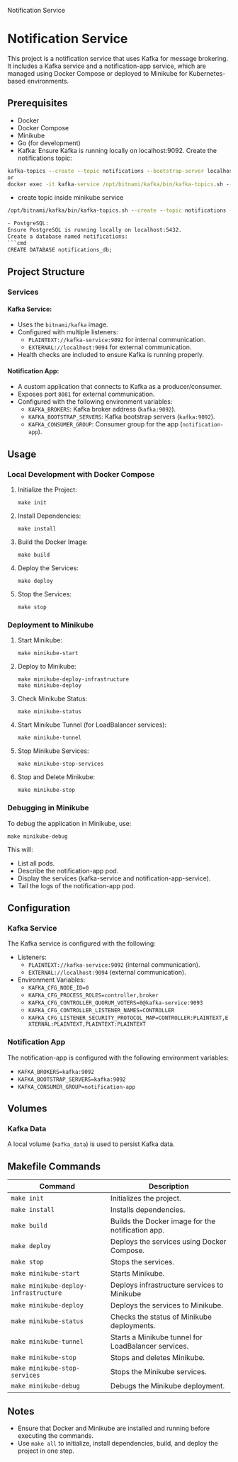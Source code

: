Notification Service
# Notification Service

This project is a notification service that uses Kafka for message brokering. It includes a Kafka service and a notification-app service, which are managed using Docker Compose or deployed to Minikube for Kubernetes-based environments.

## Prerequisites
- Docker
- Docker Compose
- Minikube
- Go (for development)
- Kafka:
Ensure Kafka is running locally on localhost:9092.
Create the notifications topic:
```cmd 
kafka-topics --create --topic notifications --bootstrap-server localhost:9092
or
docker exec -it kafka-service /opt/bitnami/kafka/bin/kafka-topics.sh --create --topic notifications --bootstrap-server localhost:9092
```
- create topic inside minikube service
```cmd
/opt/bitnami/kafka/bin/kafka-topics.sh --create --topic notifications --bootstrap-server kafka-service:9092

- PostgreSQL:
Ensure PostgreSQL is running locally on localhost:5432.
Create a database named notifications:
```cmd
CREATE DATABASE notifications_db;
```


## Project Structure
### Services
#### Kafka Service:
- Uses the `bitnami/kafka` image.
- Configured with multiple listeners:
    - `PLAINTEXT://kafka-service:9092` for internal communication.
    - `EXTERNAL://localhost:9094` for external communication.
- Health checks are included to ensure Kafka is running properly.

#### Notification App:
- A custom application that connects to Kafka as a producer/consumer.
- Exposes port `8081` for external communication.
- Configured with the following environment variables:
    - `KAFKA_BROKERS`: Kafka broker address (`kafka:9092`).
    - `KAFKA_BOOTSTRAP_SERVERS`: Kafka bootstrap servers (`kafka:9092`).
    - `KAFKA_CONSUMER_GROUP`: Consumer group for the app (`notification-app`).

## Usage
### Local Development with Docker Compose
1. Initialize the Project:
     ```
     make init
     ```

2. Install Dependencies:
     ```
     make install
     ```

3. Build the Docker Image:
     ```
     make build
     ```

4. Deploy the Services:
     ```
     make deploy
     ```

5. Stop the Services:
     ```
     make stop
     ```

### Deployment to Minikube
1. Start Minikube:
     ```
     make minikube-start
     ```

2. Deploy to Minikube:
     ```
     make minikube-deploy-infrastructure
     make minikube-deploy
     ```

3. Check Minikube Status:
     ```
     make minikube-status
     ```

4. Start Minikube Tunnel (for LoadBalancer services):
     ```
     make minikube-tunnel
     ```

5. Stop Minikube Services:
     ```
     make minikube-stop-services
     ```

6. Stop and Delete Minikube:
     ```
     make minikube-stop
     ```

### Debugging in Minikube
To debug the application in Minikube, use:
```
make minikube-debug
```

This will:
- List all pods.
- Describe the notification-app pod.
- Display the services (kafka-service and notification-app-service).
- Tail the logs of the notification-app pod.

## Configuration
### Kafka Service
The Kafka service is configured with the following:
- Listeners:
    - `PLAINTEXT://kafka-service:9092` (internal communication).
    - `EXTERNAL://localhost:9094` (external communication).
- Environment Variables:
    - `KAFKA_CFG_NODE_ID=0`
    - `KAFKA_CFG_PROCESS_ROLES=controller,broker`
    - `KAFKA_CFG_CONTROLLER_QUORUM_VOTERS=0@kafka-service:9093`
    - `KAFKA_CFG_CONTROLLER_LISTENER_NAMES=CONTROLLER`
    - `KAFKA_CFG_LISTENER_SECURITY_PROTOCOL_MAP=CONTROLLER:PLAINTEXT,EXTERNAL:PLAINTEXT,PLAINTEXT:PLAINTEXT`

### Notification App
The notification-app is configured with the following environment variables:
- `KAFKA_BROKERS=kafka:9092`
- `KAFKA_BOOTSTRAP_SERVERS=kafka:9092`
- `KAFKA_CONSUMER_GROUP=notification-app`

## Volumes
### Kafka Data
A local volume (`kafka_data`) is used to persist Kafka data.

## Makefile Commands
| Command | Description |
|---------|-------------|
| `make init` | Initializes the project. |
| `make install` | Installs dependencies. |
| `make build` | Builds the Docker image for the notification app. |
| `make deploy` | Deploys the services using Docker Compose. |
| `make stop` | Stops the services. |
| `make minikube-start` | Starts Minikube. |
| `make minikube-deploy-infrastructure` | Deploys infrastructure services to Minikube |
| `make minikube-deploy` | Deploys the services to Minikube. |
| `make minikube-status` | Checks the status of Minikube deployments. |
| `make minikube-tunnel` | Starts a Minikube tunnel for LoadBalancer services. |
| `make minikube-stop` | Stops and deletes Minikube. |
| `make minikube-stop-services` | Stops the Minikube services. |
| `make minikube-debug` | Debugs the Minikube deployment. |

## Notes
- Ensure that Docker and Minikube are installed and running before executing the commands.
- Use `make all` to initialize, install dependencies, build, and deploy the project in one step.
